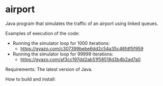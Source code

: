 # airport
Java program that simulates the traffic of an airport using linked queues.

Examples of execution of the code:
* Running the simulator loop for 1000 iterations:
  * https://gyazo.com/c307399bebe6dd2c54a35c46fdf5f959
* Running the simulator loop for 99999 iterations:
  * https://gyazo.com/af3cc197dd2ab51f58518d3b4b2ad7a0

Requirements:
The latest version of Java.

How to build and install:
